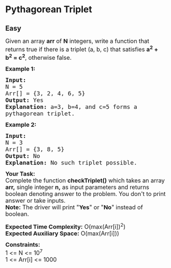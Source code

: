# Pythagorean Triplet
## Easy
<div class="problems_problem_content__Xm_eO"><p><span style="font-size:18px">Given an array <strong>arr</strong> of <strong>N</strong> integers, write a function that returns true if there is a triplet (a, b, c) that satisfies <strong>a<sup>2</sup>&nbsp;+ b<sup>2</sup>&nbsp;= c<sup>2</sup></strong>, otherwise false.</span></p>

<p><span style="font-size:18px"><strong>Example 1:</strong></span></p>

<pre><span style="font-size:18px"><strong>Input:
</strong>N = 5
Arr[] = {3, 2, 4, 6, 5}
<strong>Output:</strong> Yes
<strong>Explanation:</strong> a=3, b=4, and c=5 forms a
pythagorean triplet.
</span></pre>

<p><span style="font-size:18px"><strong>Example 2:</strong></span></p>

<pre><span style="font-size:18px"><strong>Input:
</strong>N = 3
Arr[] = {3, 8, 5}
<strong>Output:</strong> No
<strong>Explanation:</strong>&nbsp;No such triplet possible.
</span></pre>

<p><span style="font-size:18px"><strong>Your Task:</strong><br>
Complete the function <strong>checkTriplet()</strong>&nbsp;which takes an array <strong>arr,</strong>&nbsp;single&nbsp;integer&nbsp;<strong>n,</strong>&nbsp;as input parameters&nbsp;and returns boolean denoting answer to the problem.&nbsp;You don't to print answer or take inputs.&nbsp;<br>
<strong>Note:</strong>&nbsp;The driver will print "<strong>Yes</strong>" or "<strong>No</strong>" instead of boolean.</span></p>

<p><span style="font-size:18px"><strong>Expected Time Complexity:</strong>&nbsp;O(max(Arr[i])<sup>2</sup>)<br>
<strong>Expected Auxiliary Space:</strong>&nbsp;O(max(Arr[i]))</span></p>

<p><span style="font-size:18px"><strong>Constraints:</strong><br>
1 &lt;= N &lt;= 10<sup>7</sup><br>
1 &lt;= Arr[i] &lt;= 1000</span><br>
&nbsp;</p>
</div>